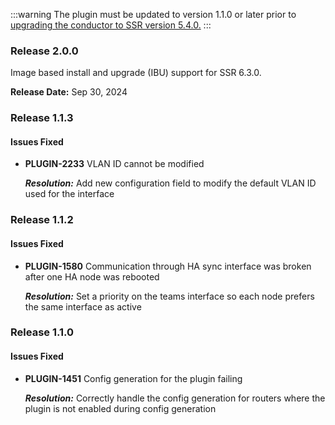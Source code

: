 <!--- HA Sync Plugin Release Notes--->
:::warning
The plugin must be updated to version 1.1.0 or later prior to [upgrading the conductor to SSR version 5.4.0.](intro_upgrade_considerations.md#plugin-configuration-generation-changes)
:::

### Release 2.0.0

Image based install and upgrade (IBU) support for SSR 6.3.0.

**Release Date:** Sep 30, 2024

### Release 1.1.3

#### Issues Fixed

- **PLUGIN-2233**  VLAN ID cannot be modified

  _**Resolution:**_ Add new configuration field to modify the default VLAN ID used for the interface

### Release 1.1.2

#### Issues Fixed

- **PLUGIN-1580**  Communication through HA sync interface was broken after one HA node was rebooted

  _**Resolution:**_ Set a priority on the teams interface so each node prefers the same interface as active

### Release 1.1.0

#### Issues Fixed

- **PLUGIN-1451**  Config generation for the plugin failing

  _**Resolution:**_ Correctly handle the config generation for routers where the plugin is not enabled during config generation
